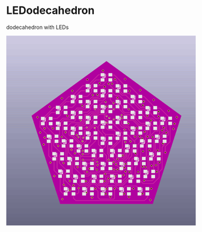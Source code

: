 # LEDodecahedron
 dodecahedron with LEDs

![screenshot of 3D view of the PCB design](https://github.com/davedarko/LEDodecahedron/blob/main/dodecahedron_n4.gif?raw=true)
